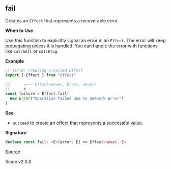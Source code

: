 ## fail

Creates an `Effect` that represents a recoverable error.

**When to Use**

Use this function to explicitly signal an error in an `Effect`. The error
will keep propagating unless it is handled. You can handle the error with
functions like `catchAll` or `catchTag`.

**Example**

```ts
// Title: Creating a Failed Effect
import { Effect } from "effect"

//      ┌─── Effect<never, Error, never>
//      ▼
const failure = Effect.fail(
  new Error("Operation failed due to network error")
)
```

**See**

- `succeed` to create an effect that represents a successful value.

**Signature**

```ts
declare const fail: <E>(error: E) => Effect<never, E>
```

[Source](https://github.com/Effect-TS/effect/tree/main/packages/effect/src/Effect.ts#L2510)

Since v2.0.0